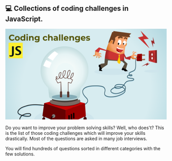 ## 💻  Collections of coding challenges in JavaScript.

![Coding challenges wallpaper](./codingch.png)

Do you want to improve your problem solving skills? Well, who does't? This is the list of those coding challenges which will improve your skills drastically. Most of the questions are asked in many job interviews. 

You will find hundreds of questions sorted in different categories with the few solutions. 

